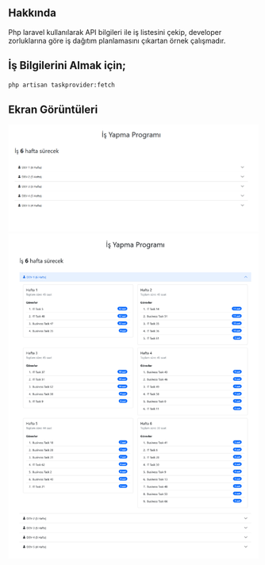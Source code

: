 ## Hakkında 

Php laravel kullanılarak API bilgileri ile iş listesini çekip, developer zorluklarına göre iş dağıtım planlamasını çıkartan örnek çalışmadır.
 
## İş Bilgilerini Almak için;  
```sh
php artisan taskprovider:fetch 
```
## Ekran Görüntüleri

 <img src="ui-ss/index.PNG"/>
 <img src="ui-ss/dev-accordion.png"/>
